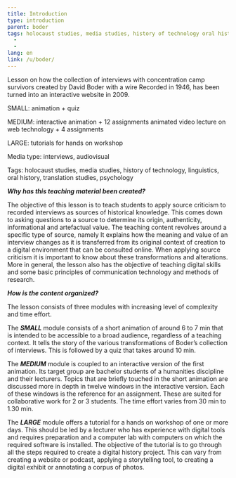 ```yaml
---
title: Introduction
type: introduction
parent: boder
tags: holocaust studies, media studies, history of technology oral history,
  -
  -
lang: en
link: /u/boder/
---
```




<!-- more -->


Lesson on how the collection of interviews with concentration camp survivors created by David Boder with a wire
Recorded in 1946, has been turned into an interactive website in 2009.

SMALL:    animation + quiz

MEDIUM: interactive animation + 12 assignments
                 animated video lecture on web technology + 4 assignments

LARGE:    tutorials for hands on workshop

Media type: interviews, audiovisual

Tags: holocaust studies, media studies, history of technology, linguistics, oral history, translation studies, psychology


***Why has this teaching material been created?***

The objective of this lesson is to teach students to apply source criticism to recorded interviews as sources of historical knowledge. This comes down to asking questions to a source to determine its origin, authenticity, informational and artefactual value. The teaching content revolves around a specific type of source, namely It explains how the meaning and value of an interview changes as it is transferred from its original context of creation to a digital environment that can be consulted online. When applying source criticism it is important to know about these transformations and alterations. More in general, the lesson also has the objective of teaching digital skills and some basic principles of communication technology and methods of research.  

***How is the content organized?***

The lesson consists of three modules with increasing level of complexity and time effort.

The ***SMALL*** module consists of a short animation of around 6 to 7 min that is intended to be accessible to a broad audience, regardless of a teaching context. It tells the story of the various transformations of Boder’s collection of interviews. This is followed by a quiz that takes around 10 min.

The ***MEDIUM*** module is coupled to an interactive version of the first animation. Its target group are bachelor students of a humanities discipline and their lecturers. Topics that are briefly touched in the short animation are discussed more in depth in twelve windows in the interactive version. Each of these windows is the reference for an assignment. These are suited for collaborative work for 2 or 3 students. The time effort varies from 30 min to 1.30 min.

The ***LARGE*** module offers a tutorial for a hands on workshop of one or more days.  This should be led by a lecturer who has experience with digital tools and requires preparation and a computer lab with computers on which the required software is installed.
The objective of the tutorial is to go through all the steps required to create a digital history project. This can vary from creating a  website or podcast, applying  a storytelling tool, to creating a digital exhibit or annotating    a corpus of photos.
